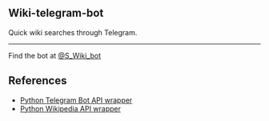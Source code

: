 ## Wiki-telegram-bot
Quick wiki searches through Telegram.

---

Find the bot at [@S_Wiki_bot](https://t.me/S_Wiki_bot)

## References
- [Python Telegram Bot API wrapper](https://github.com/python-telegram-bot/python-telegram-bot)
- [Python Wikipedia API wrapper](https://github.com/goldsmith/Wikipedia)
